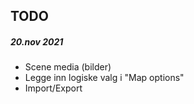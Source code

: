 ## TODO

##### 20.nov 2021

- Scene media (bilder)
- Legge inn logiske valg i "Map options"
- Import/Export
